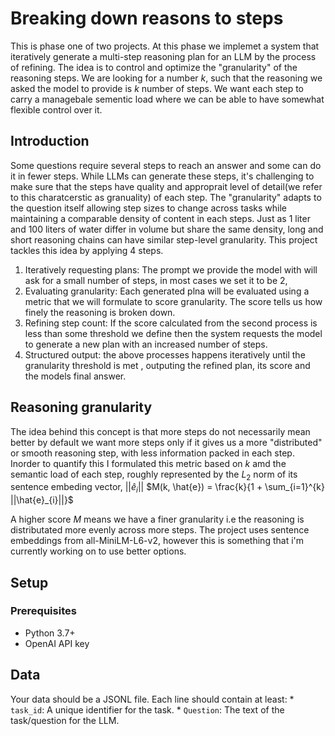 # Breaking down reasons to steps
This is phase one of two projects. At this phase we implemet a system that iteratively generate a multi-step reasoning plan for 
an LLM by the process of refining. The idea is to control and optimize the "granularity" of the reasoning steps. We are looking 
for a number $k$, such that the reasoning we asked the model to provide is $k$ number of steps. We want each step to carry a 
managebale sementic load where we can be able to have somewhat flexible control over it.
## Introduction
Some questions require several steps to reach an answer and some can do it in fewer steps.
While LLMs can generate these steps, it's challenging to make sure that the steps have quality
and approprait level of detail(we refer to this charatcerstic as granuality) of each step.
The "granularity" adapts to the question itself allowing step sizes to change across tasks while
maintaining a comparable density of content in each steps. Just as 1 liter and 100 liters
of water differ in volume but share the same density, long and
short reasoning chains can have similar step-level granularity.
This project tackles this idea by applying 4 steps.
1) Iteratively requesting plans: The prompt we provide the model with will ask for a small number
   of steps, in most cases we set it to be 2,
2) Evaluating granularity: Each generated plna will be evaluated using a metric that we will formulate to score granularity.
   The score tells us how finely the reasoning is broken down.
3) Refining step count: If the score calculated from the second process is less than some threshold we define
   then the system requests the model to generate a new plan with an increased number of steps.
4) Structured output: the above processes happens iteratively until the granularity threshold is met
   , outputing the refined plan, its score and the models final answer.
##  Reasoning granularity
The idea behind this concept is that more steps do not necessarily mean better by default we
want more steps only if it gives us a more "distributed" or smooth
reasoning step, with less information packed in each step. Inorder to quantify this I formulated this metric based on $k$ amd the semantic load 
of each step, roughly represented by the $L_2$ norm of its sentence embeding vector, $||\hat{e}_{i}||$ 
$M(k, \hat{e}) = \frac{k}{1 + \sum_{i=1}^{k} ||\hat{e}_{i}||}$

A higher score $M$ means we have a finer granularity i.e the reasoning is distributated more evenly 
across more steps.
The project uses sentence embeddings from all-MiniLM-L6-v2, however this is something that i'm currently working on to 
use better options.

## Setup
### Prerequisites 
* Python 3.7+
* OpenAI API key
## Data
Your data should be a JSONL file. Each line should contain at least:
        * `task_id`: A unique identifier for the task.
        * `Question`: The text of the task/question for the LLM.




